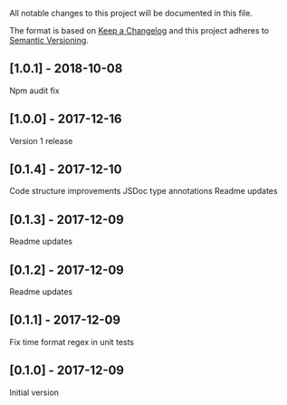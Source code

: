 All notable changes to this project will be documented in this file.

The format is based on [Keep a Changelog](http://keepachangelog.com/en/1.0.0/)
and this project adheres to [Semantic Versioning](http://semver.org/spec/v2.0.0.html).

## [1.0.1] - 2018-10-08
Npm audit fix

## [1.0.0] - 2017-12-16
Version 1 release

## [0.1.4] - 2017-12-10
Code structure improvements
JSDoc type annotations
Readme updates

## [0.1.3] - 2017-12-09
Readme updates

## [0.1.2] - 2017-12-09
Readme updates

## [0.1.1] - 2017-12-09
Fix time format regex in unit tests

## [0.1.0] - 2017-12-09
Initial version
